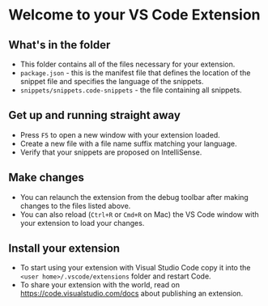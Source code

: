 # Welcome to your VS Code Extension

## What's in the folder

-   This folder contains all of the files necessary for your extension.
-   `package.json` - this is the manifest file that defines the location of the snippet file and specifies the language of the snippets.
-   `snippets/snippets.code-snippets` - the file containing all snippets.

## Get up and running straight away

-   Press `F5` to open a new window with your extension loaded.
-   Create a new file with a file name suffix matching your language.
-   Verify that your snippets are proposed on IntelliSense.

## Make changes

-   You can relaunch the extension from the debug toolbar after making changes to the files listed above.
-   You can also reload (`Ctrl+R` or `Cmd+R` on Mac) the VS Code window with your extension to load your changes.

## Install your extension

-   To start using your extension with Visual Studio Code copy it into the `<user home>/.vscode/extensions` folder and restart Code.
-   To share your extension with the world, read on https://code.visualstudio.com/docs about publishing an extension.

